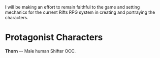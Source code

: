 I will be making an effort to remain faithful to the game and setting mechanics for the current Rifts RPG system in creating and portraying the characters. 

# Protagonist Characters

**Thorn** -- Male human Shifter OCC.